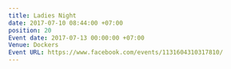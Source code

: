 ```yaml
---
title: Ladies Night
date: 2017-07-10 08:44:00 +07:00
position: 20
Event date: 2017-07-13 00:00:00 +07:00
Venue: Dockers
Event URL: https://www.facebook.com/events/1131604310317810/
---
```


